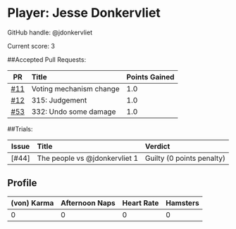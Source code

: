 # Player: Jesse Donkervliet

GitHub handle: @jdonkervliet

Current score: 3

##Accepted Pull Requests:

| PR | Title | Points Gained|
| --- |:-----|:------------|
| [#11](https://github.com/pimotte/nomic/pull/11) | Voting mechanism change | 1.0 |
| [#12](https://github.com/pimotte/nomic/pull/12) | 315: Judgement | 1.0 |
| [#53](https://github.com/pimotte/nomic/pull/53) | 332: Undo some damage | 1.0 |



##Trials:

| Issue | Title | Verdict|
| ----- |:-----|:------|
| [#44] | The people vs @jdonkervliet 1 | Guilty (0 points penalty) |

## Profile

| (von) Karma | Afternoon Naps | Heart Rate | Hamsters |
| ----------- | -------------- | ---------- | -------- |
|           0 |              0 |          0 |        0 |
